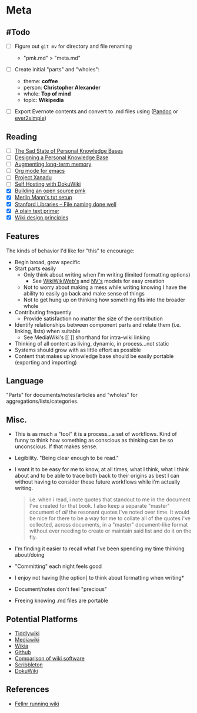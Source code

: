 # Meta

##  #Todo
+ [ ] Figure out `git mv` for directory and file renaming
	+ "pmk.md" > "meta.md"
+ [ ] Create initial "parts" and "wholes":
	+ theme: **coffee**
	+ person: **Christopher Alexander**
	+ whole: **Top of mind**
	+ topic: **Wikipedia**



+ [ ] Export Evernote contents and convert to .md files using ([Pandoc](https://pandoc.org/) or [ever2simple](https://github.com/claytron/ever2simple))



##  Reading
+ [ ] [The Sad State of Personal Knowledge Bases](http://marcusvorwaller.com/blog/2015/12/14/personal-knowledgebases/)
+ [ ] [Designing a Personal Knowledge Base](http://www.acuriousmix.com/2014/09/03/designing-a-personal-knowledgebase/)
+ [ ] [Augmenting long-term memory](http://augmentingcognition.com/ltm.html)
+ [ ] [Org mode for emacs](https://orgmode.org/)
+ [ ] [Project Xanadu](https://en.wikipedia.org/wiki/Project_Xanadu)
+ [ ] [Self Hosting with DokuWiki](https://diyfuturism.com/index.php/2018/01/01/how-to-set-up-a-personal-wiki-with-configuration-for-common-use-cases-like-recipes-and-journaling/)
+ [x] [Building an open source pmk](https://hackernoon.com/building-a-open-source-personal-knowledge-base-45c25f5a4324)
+ [x] [Merlin Mann's txt setup](http://www.43folders.com/2005/12/12/text-setup)
+ [x] [Stanford Libraries – File naming done well](https://library.stanford.edu/research/data-management-services/case-studies/case-study-file-naming-done-well)
+ [x] [A plain text primer](http://bettermess.com/a-plain-text-primer/)
+ [x] [Wiki design principles](http://wiki.c2.com/?WikiDesignPrinciples)

## Features
The kinds of behavior I'd like for "this" to encourage:
+ Begin broad, grow specific
+ Start parts easily
	+ Only think about writing when I'm writing (limited formatting options)
		+ See [WikiWikiWeb's](http://wiki.c2.com/?AddingNewPages) and [NV's](http://notational.net/) models for easy creation
	+ Not to worry about making a mess while writing knowing I have the ability to easily go back and make sense of things
	+ Not to get hung up on thinking how something fits into the broader whole
+ Contributing frequently
	+ Provide satisfaction no matter the size of the contribution
+ Identify relationships between component parts and relate them (i.e. linking, lists) when suitable
	+ See MediaWiki's \[[ ]] shorthand for intra-wiki linking
+ Thinking of all content as living, dynamic, in process...not static
+ Systems should grow with as little effort as possible
+ Content that makes up knowledge base should be easily portable (exporting and importing)


## Language
 "Parts" for documents/notes/articles and "wholes"
 for aggregations/lists/categories.


## Misc.
+ This is as much a "tool" it is a process...a set of workflows. Kind of funny to think how something as conscious as thinking can be so unconscious. If that makes sense.
+ Legibility. "Being clear enough to be read."
+ I want it to be easy for me to know, at all times, what I
think, what I think about and to be able to trace both back
to their origins as best I can without having to consider
these future workflows while i'm actually writing.  

	> i.e. when i read, i note quotes that standout to me in the document I've created for that book. I also keep a separate "master" document of *all* the resonant quotes I've noted over time. It would be nice for there to be a way for me to collate all of the quotes i've collected, across documents, in a "master" document-like format without ever needing to create or maintain said list and do it on the fly.

+ I'm finding it easier to recall what I've been spending my time thinking about/doing  
+ "Committing" each night feels good  
+ I enjoy not having [the option] to think about formatting when writing*  
+ Document/notes don't feel "precious"  
+ Freeing knowing .md files are portable



##  Potential Platforms
+ [Tiddlywiki](https://tiddlywiki.com/)
+ [Mediawiki](https://www.mediawiki.org/wiki/MediaWiki)
+ [Wikia](http://www.wikia.com/fandom)
+ [Github](https://github.com/)
+ [Comparison of wiki software](https://en.wikipedia.org/wiki/Comparison_of_wiki_software)
+ [Scribbleton](https://scribbleton.com/)
+ [DokuWiki](https://www.dokuwiki.org/dokuwiki)


## References
+ [Fellnr running wiki](https://fellrnr.com/wiki/Calories_burned_running_and_walking)
